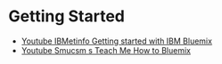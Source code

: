 Getting Started
==

- [Youtube IBMetinfo Getting started with IBM Bluemix](https://youtu.be/MtBdbaCQV8A)
- [Youtube Smucsm s Teach Me How to Bluemix](https://youtu.be/10GV_MfasW4)



